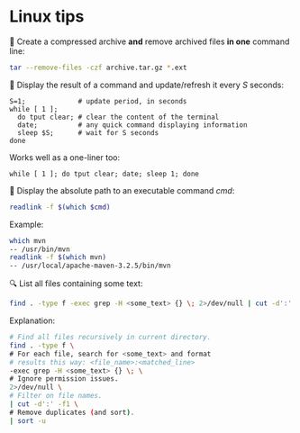 # Linux tips

:open_file_folder: Create a compressed archive **and** remove archived files **in one** command line:
```sh
tar --remove-files -czf archive.tar.gz *.ext
```

:arrows_counterclockwise: Display the result of a command and update/refresh it every *S* seconds:
```
S=1;             # update period, in seconds
while [ 1 ];
  do tput clear; # clear the content of the terminal
  date;          # any quick command displaying information
  sleep $S;      # wait for S seconds
done
```
Works well as a one-liner too:
```
while [ 1 ]; do tput clear; date; sleep 1; done
```

:link: Display the absolute path to an executable command *cmd*:
```sh
readlink -f $(which $cmd)
```
Example:
```sh
which mvn
-- /usr/bin/mvn
readlink -f $(which mvn)
-- /usr/local/apache-maven-3.2.5/bin/mvn
```

:mag: List all files containing some text:
```sh
find . -type f -exec grep -H <some_text> {} \; 2>/dev/null | cut -d':' -f1 | sort -u
```
Explanation:
```sh
# Find all files recursively in current directory.
find . -type f \
# For each file, search for <some_text> and format
# results this way: <file_name>:<matched_line>
-exec grep -H <some_text> {} \; \
# Ignore permission issues.
2>/dev/null \
# Filter on file names.
| cut -d':' -f1 \
# Remove duplicates (and sort).
| sort -u
```
